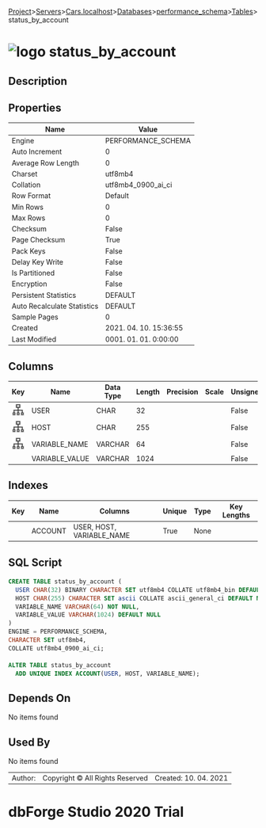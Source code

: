 [Project](../../../../../startpage.md)>[Servers](../../../../Servers.md)>[Cars.localhost](../../../Cars.localhost.md)>[Databases](../../Databases.md)>[performance_schema](../performance_schema.md)>[Tables](Tables.md)>status_by_account


# ![logo](../../../../../Images/table64.svg) status_by_account

## <a name="#Description"></a>Description
> 
## <a name="#Properties"></a>Properties
|Name|Value|
|---|---|
|Engine|PERFORMANCE_SCHEMA|
|Auto Increment|0|
|Average Row Length|0|
|Charset|utf8mb4|
|Collation|utf8mb4_0900_ai_ci|
|Row Format|Default|
|Min Rows|0|
|Max Rows|0|
|Checksum|False|
|Page Checksum|True|
|Pack Keys|False|
|Delay Key Write|False|
|Is Partitioned|False|
|Encryption|False|
|Persistent Statistics|DEFAULT|
|Auto Recalculate Statistics|DEFAULT|
|Sample Pages|0|
|Created|2021. 04. 10. 15:36:55|
|Last Modified|0001. 01. 01. 0:00:00|


## <a name="#Columns"></a>Columns
|Key|Name|Data Type|Length|Precision|Scale|Unsigned|Zerofill|Binary|Not Null|Auto Increment|Default|Virtual|Description|
|:---:|---|---|---|---|---|---|---|---|---|---|---|---|---|
|[![Indexes ACCOUNT](../../../../../Images/index.svg)](#Indexes)|USER|CHAR|32|||False|False|True|False|False|NULL|False||
|[![Indexes ACCOUNT](../../../../../Images/index.svg)](#Indexes)|HOST|CHAR|255|||False|False|False|False|False|NULL|False||
|[![Indexes ACCOUNT](../../../../../Images/index.svg)](#Indexes)|VARIABLE_NAME|VARCHAR|64|||False|False|False|True|False||False||
||VARIABLE_VALUE|VARCHAR|1024|||False|False|False|False|False|NULL|False||

## <a name="#Indexes"></a>Indexes
|Key|Name|Columns|Unique|Type|Key Lengths|
|:---:|---|---|---|---|---|
||ACCOUNT|USER, HOST, VARIABLE_NAME|True|None||

## <a name="#SqlScript"></a>SQL Script
```SQL
CREATE TABLE status_by_account (
  USER CHAR(32) BINARY CHARACTER SET utf8mb4 COLLATE utf8mb4_bin DEFAULT NULL,
  HOST CHAR(255) CHARACTER SET ascii COLLATE ascii_general_ci DEFAULT NULL,
  VARIABLE_NAME VARCHAR(64) NOT NULL,
  VARIABLE_VALUE VARCHAR(1024) DEFAULT NULL
)
ENGINE = PERFORMANCE_SCHEMA,
CHARACTER SET utf8mb4,
COLLATE utf8mb4_0900_ai_ci;

ALTER TABLE status_by_account 
  ADD UNIQUE INDEX ACCOUNT(USER, HOST, VARIABLE_NAME);
```

## <a name="#DependsOn"></a>Depends On
No items found

## <a name="#UsedBy"></a>Used By
No items found

||||
|---|---|---|
|Author: |Copyright © All Rights Reserved|Created: 10. 04. 2021|
# dbForge Studio 2020 Trial